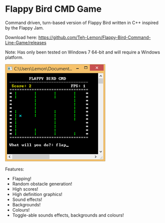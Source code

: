 Flappy Bird CMD Game
=======================

Command driven, turn-based version of Flappy Bird written in C++ inspired by the Flappy Jam.

Download here: https://github.com/Teh-Lemon/Flappy-Bird-Command-Line-Game/releases

Note: Has only been tested on Windows 7 64-bit and will require a Windows platform.

![Screenshot](Screenshots/Release3.png)

Features:
- Flapping!
- Random obstacle generation!
- High scores!
- High definition graphics!
- Sound effects!
- Backgrounds!
- Colours!
- Toggle-able sounds effects, backgrounds and colours!
